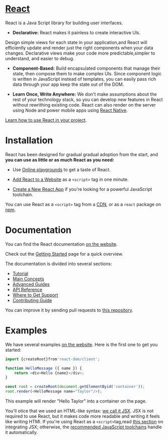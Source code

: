 # [React](https://reactjs.org/)

React is a Java Script library for building user interfaces.

  * **Declarative:** React makes it painless to create interactive Uls.
  
  Design simple views for each state in your application,and React will efficiently update and render just the right components when your data changes. Declarative views make your code more predictable,simpler to understand, and easier to debug.

  * **Component-Based:** Build encapsulated components that manage their state, then compose them to make complex Uls. Since component logic is written in JavaScript instead of templates, you can easily pass rich data through your app keep the state out of the DOM.

  * **Learn Once, Write Anywhere:** We don't make assumptions about the rest of your technology stack, so you can develop new features in React without rewrithing existing code. React can also render on the server using Node and power mobile apps using [React Native](https://reactnative.dev/).

  [Learn how to use React in your project](https://reactjs.org/docs/getting-started.html).

  # Installation

  React has been designed for gradual gradual adoption from the start, and **you can use as little or as much React as you need:**

  * Use [Online playgrounds](https://reactjs.org/docs/getting-started.html#online-playgrounds) to get a taste of React.

  * [Add React to a Website](https://reactjs.org/docs/add-react-to-a-website.html) as a `<script>` tag in one minute.

  * [Create a New React App](https://reactjs.org/docs/create-a-new-react-app.html) if you're looking for a powerful JavaScript toolchain.

  You can use React as a `<script>` tag from a [CDN](https://reactjs.org/docs/cdn-links.html), or as a `react` package on [npm](https://www.npmjs.com/package/react).

  # Documentation

  You can find the React documentation [on the website](https://reactjs.org/).

Check out the [Getting Started](https://reactjs.org/docs/getting-started.html)  page for a quick overview.

The documentation is divided into several sections:

  * [Tutorial](https://reactjs.org/tutorial/tutorial.html)
  * [Main Concepts](https://reactjs.org/docs/hello-world.html)
  * [Advanced Guides](https://reactjs.org/docs/jsx-in-depth.html)
  * [API Reference](https://reactjs.org/docs/react-api.html)
  * [Where to Get Support](https://reactjs.org/community/support.html)
  * [Contributing Guide](https://reactjs.org/docs/how-to-contribute.html)

You can improve it by sending pull requests to [this repository](https://github.com/reactjs/reactjs.org).

# Examples

We have several examples [on the website](https://reactjs.org/). Here is the first one to get you started:

``` JavaScript
import {createRoot}from'react-dom/client';

function HelloMessage ({ name }) {
    return <div>Hello {name}</div>;
}

const root = createRoot(document.getElementByid('container'));
root.render(<HelloMessage name="Taylor"/>);
```

This example will render "Hello Taylor" into a container on the page.

You'll otice that we used an HTML-like syntax: [we call it JSX](https://reactjs.org/docs/introducing-jsx.html). JSX is not required to use React, but it makes code more readable and writing it feels like writing HTMl. If you're using React as a `<script>`tag,read [this section](https://reactjs.org/docs/add-react-to-a-website.html#optional-try-react-with-jsx) on integrating JSX; otherwise, the [recommended JavaScript toolchains](https://reactjs.org/docs/create-a-new-react-app.html) handle it automatically.





